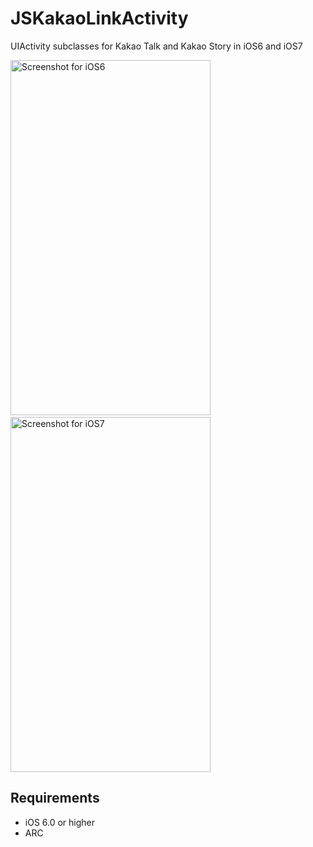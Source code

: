 JSKakaoLinkActivity
===================

UIActivity subclasses for Kakao Talk and Kakao Story in iOS6 and iOS7

<img src="https://raw.github.com/jinsnet/JSKakaoLinkActivity/master/iOS6.png" alt="Screenshot for iOS6" width="320" height="568" />&nbsp;
<img src="https://raw.github.com/jinsnet/JSKakaoLinkActivity/master/iOS7.png" alt="Screenshot for iOS7" width="320" height="568" />


## Requirements
* iOS 6.0 or higher
* ARC
